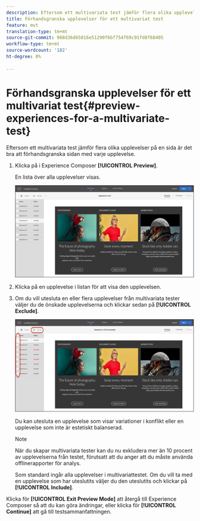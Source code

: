```yaml
---
description: Eftersom ett multivariata test jämför flera olika upplevelser på en sida är det bra att förhandsgranska sidan med varje upplevelse.
title: Förhandsgranska upplevelser för ett multivariat test
feature: mvt
translation-type: tm+mt
source-git-commit: 968d36d65016e51290f6bf754f69c91fd8f68405
workflow-type: tm+mt
source-wordcount: '182'
ht-degree: 0%

---
```



# Förhandsgranska upplevelser för ett multivariat test{#preview-experiences-for-a-multivariate-test}

Eftersom ett multivariata test jämför flera olika upplevelser på en sida är det bra att förhandsgranska sidan med varje upplevelse.

1. Klicka på i Experience Composer **[!UICONTROL Preview]**.

   En lista över alla upplevelser visas.

   ![](assets/preview.png)

1. Klicka på en upplevelse i listan för att visa den upplevelsen.

1. Om du vill utesluta en eller flera upplevelser från multivariata tester väljer du de önskade upplevelserna och klickar sedan på **[!UICONTROL Exclude]**.

   ![Exkludera upplevelser](/help/c-activities/c-multivariate-testing/t-create-multivariate-test/assets/preview-mvt-exclude.png)

   Du kan utesluta en upplevelse som visar variationer i konflikt eller en upplevelse som inte är estetiskt balanserad.

   >[!NOTE]
   >
   >När du skapar multivariata tester kan du nu exkludera mer än 10 procent av upplevelserna från testet, förutsatt att du anger att du måste använda offlinerapporter för analys.

   Som standard ingår alla upplevelser i multivariattestet. Om du vill ta med en upplevelse som har uteslutits väljer du den uteslutits och klickar på **[!UICONTROL Include]**.

Klicka för **[!UICONTROL Exit Preview Mode]** att återgå till Experience Composer så att du kan göra ändringar, eller klicka för **[!UICONTROL Continue]** att gå till testsammanfattningen.

